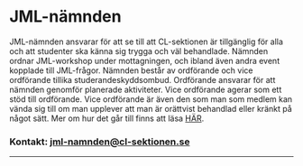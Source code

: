 # JML-nämnden
JML-nämnden ansvarar för att se till att CL-sektionen är tillgänglig för alla och att studenter ska känna sig trygga och väl behandlade. Nämnden ordnar JML-workshop under mottagningen, och ibland även andra event kopplade till JML-frågor. Nämnden består av ordförande och vice ordförande tillika studerandeskyddsombud. Ordförande ansvarar för att nämnden genomför planerade aktiviteter. Vice ordförande agerar som ett stöd till ordförande. Vice ordförande är även den som man som medlem kan vända sig till om man upplever att man är orättvist behandlad eller kränkt på något sätt. Mer om hur det går till finns att läsa [HÄR](/hjalp-vid-illabehandling). 

### Kontakt: jml-namnden@cl-sektionen.se

---